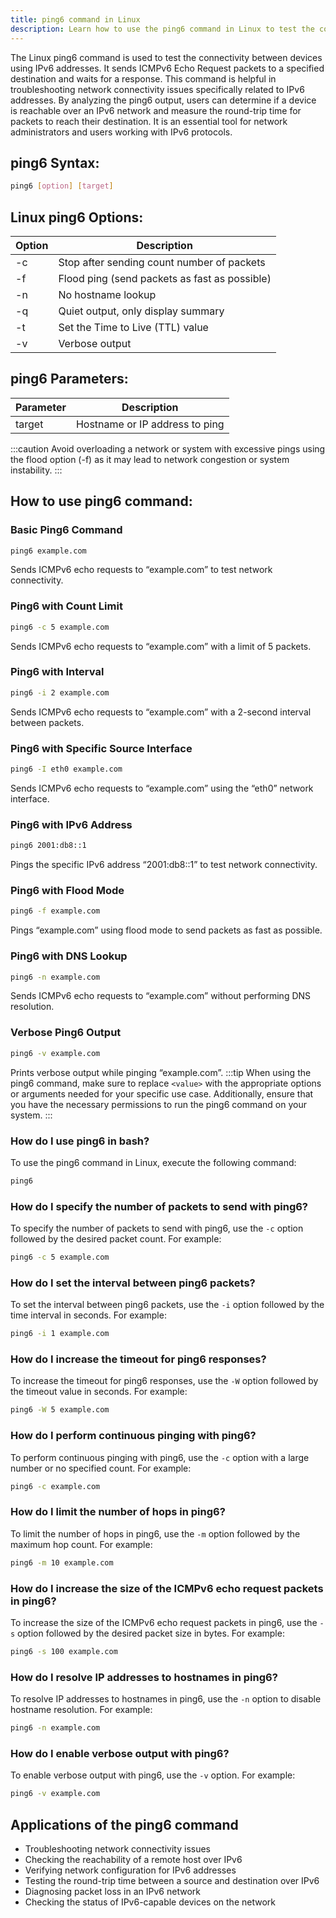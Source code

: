 ```yaml
---
title: ping6 command in Linux
description: Learn how to use the ping6 command in Linux to test the connectivity of IPv6 addresses.
---
```


The Linux ping6 command is used to test the connectivity between devices using IPv6 addresses. It sends ICMPv6 Echo Request packets to a specified destination and waits for a response. This command is helpful in troubleshooting network connectivity issues specifically related to IPv6 addresses. By analyzing the ping6 output, users can determine if a device is reachable over an IPv6 network and measure the round-trip time for packets to reach their destination. It is an essential tool for network administrators and users working with IPv6 protocols.

## ping6 Syntax:
```bash
ping6 [option] [target]
```

## Linux ping6 Options:
| Option | Description                           |
|--------|---------------------------------------|
| -c     | Stop after sending count number of packets |
| -f     | Flood ping (send packets as fast as possible) |
| -n     | No hostname lookup                       |
| -q     | Quiet output, only display summary       |
| -t     | Set the Time to Live (TTL) value          |
| -v     | Verbose output                          |

## ping6 Parameters:
| Parameter | Description                  |
|-----------|------------------------------|
| target    | Hostname or IP address to ping|

:::caution
Avoid overloading a network or system with excessive pings using the flood option (-f) as it may lead to network congestion or system instability.
:::
## How to use ping6 command:
### Basic Ping6 Command
```bash
ping6 example.com
```
Sends ICMPv6 echo requests to “example.com” to test network connectivity.

### Ping6 with Count Limit
```bash
ping6 -c 5 example.com
```
Sends ICMPv6 echo requests to “example.com” with a limit of 5 packets.

### Ping6 with Interval
```bash
ping6 -i 2 example.com
```
Sends ICMPv6 echo requests to “example.com” with a 2-second interval between packets.

### Ping6 with Specific Source Interface
```bash
ping6 -I eth0 example.com
```
Sends ICMPv6 echo requests to “example.com” using the “eth0” network interface.

### Ping6 with IPv6 Address
```bash
ping6 2001:db8::1
```
Pings the specific IPv6 address “2001:db8::1” to test network connectivity.

### Ping6 with Flood Mode
```bash
ping6 -f example.com
```
Pings “example.com” using flood mode to send packets as fast as possible.

### Ping6 with DNS Lookup
```bash
ping6 -n example.com
```
Sends ICMPv6 echo requests to “example.com” without performing DNS resolution.

### Verbose Ping6 Output
```bash
ping6 -v example.com
```
Prints verbose output while pinging “example.com”.
:::tip
When using the ping6 command, make sure to replace `<value>` with the appropriate options or arguments needed for your specific use case. Additionally, ensure that you have the necessary permissions to run the ping6 command on your system.
:::

### How do I use ping6 in bash?
To use the ping6 command in Linux, execute the following command:
```bash
ping6
```

### How do I specify the number of packets to send with ping6?
To specify the number of packets to send with ping6, use the `-c` option followed by the desired packet count. For example:
```bash
ping6 -c 5 example.com
```

### How do I set the interval between ping6 packets?
To set the interval between ping6 packets, use the `-i` option followed by the time interval in seconds. For example:
```bash
ping6 -i 1 example.com
```

### How do I increase the timeout for ping6 responses?
To increase the timeout for ping6 responses, use the `-W` option followed by the timeout value in seconds. For example:
```bash
ping6 -W 5 example.com
```

### How do I perform continuous pinging with ping6?
To perform continuous pinging with ping6, use the `-c` option with a large number or no specified count. For example:
```bash
ping6 -c example.com
```

### How do I limit the number of hops in ping6?
To limit the number of hops in ping6, use the `-m` option followed by the maximum hop count. For example:
```bash
ping6 -m 10 example.com
```

### How do I increase the size of the ICMPv6 echo request packets in ping6?
To increase the size of the ICMPv6 echo request packets in ping6, use the `-s` option followed by the desired packet size in bytes. For example:
```bash
ping6 -s 100 example.com
```

### How do I resolve IP addresses to hostnames in ping6?
To resolve IP addresses to hostnames in ping6, use the `-n` option to disable hostname resolution. For example:
```bash
ping6 -n example.com
```

### How do I enable verbose output with ping6?
To enable verbose output with ping6, use the `-v` option. For example:
```bash
ping6 -v example.com
```

## Applications of the ping6 command

- Troubleshooting network connectivity issues
- Checking the reachability of a remote host over IPv6
- Verifying network configuration for IPv6 addresses
- Testing the round-trip time between a source and destination over IPv6
- Diagnosing packet loss in an IPv6 network
- Checking the status of IPv6-capable devices on the network